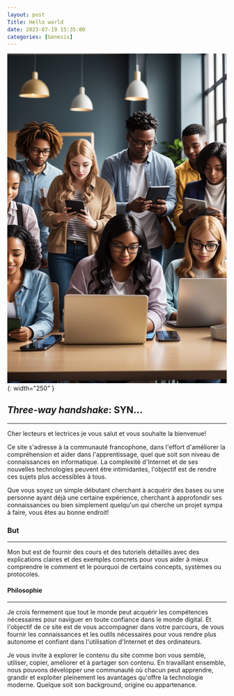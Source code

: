```yaml
---
layout: post
Title: Hello world
date: 2023-07-19 15:35:00
categories: [Genesis]
---
```

![Bienvenue!](/images/test.jpg){: width="250" }

## *Three-way handshake*: **SYN...**
---

Cher lecteurs et lectrices je vous salut et vous souhaite la bienvenue!

Ce site s'adresse à la communauté francophone, dans l'effort d'améliorer la compréhension et aider dans l'apprentissage, quel que soit son niveau de connaissances en informatique. La complexité d'Internet et de ses nouvelles technologies peuvent être intimidantes, l'objectif est de rendre ces sujets plus accessibles à tous.

Que vous soyez un simple débutant cherchant à acquérir des bases ou une personne ayant déjà une certaine expérience, cherchant à approfondir ses connaissances ou bien simplement quelqu'un qui cherche un projet sympa à faire, vous êtes au bonne endroit!

### But
---

Mon but est de fournir des cours et des tutoriels détaillés avec des explications claires et des exemples concrets pour vous aider à mieux comprendre le comment et le pourquoi de certains concepts, systèmes ou protocoles.

#### Philosophie
---

Je crois fermement que tout le monde peut acquérir les compétences nécessaires pour naviguer en toute confiance dans le monde digital. Et l'objectif de ce site est de vous accompagner dans votre parcours, de vous fournir les connaissances et les outils nécessaires pour vous rendre plus autonome et confiant dans l'utilisation d'Internet et des ordinateurs.


Je vous invite à explorer le contenu du site comme bon vous semble, utiliser, copier, améliorer et à partager son contenu. En travaillant ensemble, nous pouvons développer une communauté où chacun peut apprendre, grandir et exploiter pleinement les avantages qu'offre la technologie moderne. Quelque soit son background, origine ou appartenance.
